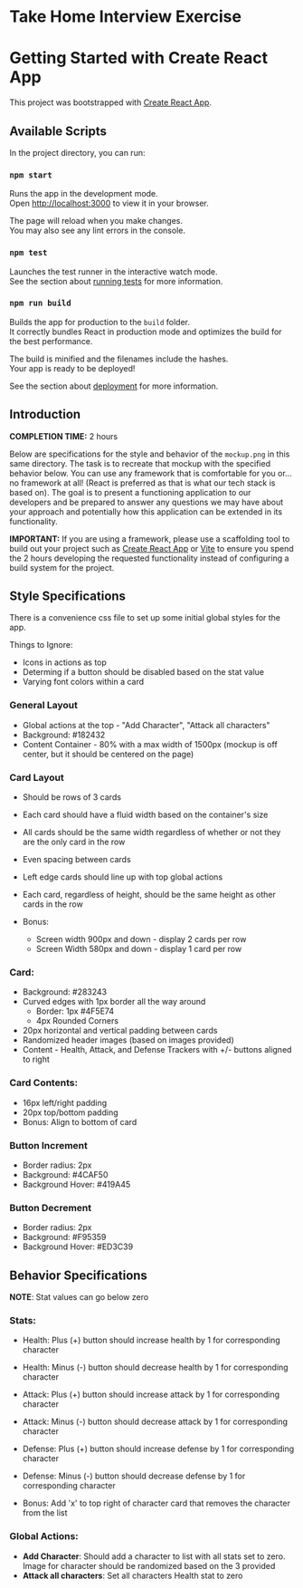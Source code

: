 # Take Home Interview Exercise

# Getting Started with Create React App

This project was bootstrapped with [Create React App](https://github.com/facebook/create-react-app).

## Available Scripts

In the project directory, you can run:

### `npm start`

Runs the app in the development mode.\
Open [http://localhost:3000](http://localhost:3000) to view it in your browser.

The page will reload when you make changes.\
You may also see any lint errors in the console.

### `npm test`

Launches the test runner in the interactive watch mode.\
See the section about [running tests](https://facebook.github.io/create-react-app/docs/running-tests) for more information.

### `npm run build`

Builds the app for production to the `build` folder.\
It correctly bundles React in production mode and optimizes the build for the best performance.

The build is minified and the filenames include the hashes.\
Your app is ready to be deployed!

See the section about [deployment](https://facebook.github.io/create-react-app/docs/deployment) for more information.

## Introduction

**COMPLETION TIME:** 2 hours

Below are specifications for the style and behavior of the `mockup.png` in this same directory. The task is to recreate that mockup with the specified behavior below. You can use any framework that is comfortable for you or... no framework at all! (React is preferred as that is what our tech stack is based on). The goal is to present a functioning application to our developers and be prepared to answer any questions we may have about your approach and potentially how this application can be extended in its functionality.

**IMPORTANT:** If you are using a framework, please use a scaffolding tool to build out your project such as [Create React App](https://create-react-app.dev/) or [Vite](https://vitejs.dev/) to ensure you spend the 2 hours developing the requested functionality instead of configuring a build system for the project.

## Style Specifications

There is a convenience css file to set up some initial global styles for the app.

Things to Ignore:
* Icons in actions as top
* Determing if a button should be disabled based on the stat value
* Varying font colors within a card

### General Layout
* Global actions at the top - "Add Character", "Attack all characters"
* Background: #182432
* Content Container - 80% with a max width of 1500px (mockup is off center, but it should be centered on the page)

### Card Layout
* Should be rows of 3 cards
* Each card should have a fluid width based on the container's size
* All cards should be the same width regardless of whether or not they are the only card in the row
* Even spacing between cards
* Left edge cards should line up with top global actions
* Each card, regardless of height, should be the same height as other cards in the row

* Bonus:
    * Screen width 900px and down - display 2 cards per row
    * Screen Width 580px and down - display 1 card per row

### Card:
* Background: #283243
* Curved edges with 1px border all the way around
    * Border: 1px #4F5E74
    * 4px Rounded Corners
* 20px horizontal and vertical padding between cards
* Randomized header images (based on images provided)
* Content - Health, Attack, and Defense Trackers with +/- buttons aligned to right

### Card Contents:
* 16px left/right padding
* 20px top/bottom padding
* Bonus: Align to bottom of card

### Button Increment
* Border radius: 2px
* Background: #4CAF50
* Background Hover: #419A45

### Button Decrement
* Border radius: 2px
* Background: #F95359
* Background Hover: #ED3C39

## Behavior Specifications

**NOTE**: Stat values can go below zero

### Stats:
* Health: Plus (+) button should increase health by 1 for corresponding character
* Health: Minus (-) button should decrease health by 1 for corresponding character
* Attack: Plus (+) button should increase attack by 1 for corresponding character
* Attack: Minus (-) button should decrease attack by 1 for corresponding character
* Defense: Plus (+) button should increase defense by 1 for corresponding character
* Defense: Minus (-) button should decrease defense by 1 for corresponding character

* Bonus: Add 'x' to top right of character card that removes the character from the list

### Global Actions:
* **Add Character**: Should add a character to list with all stats set to zero. Image for character should be randomized based on the 3 provided
* **Attack all characters**: Set all characters Health stat to zero
